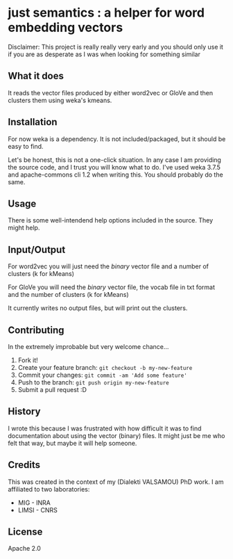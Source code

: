 # just semantics : a helper for word embedding vectors

Disclaimer: This project is really really very early and you should only use it
if you are as desperate as I was when looking for something similar

## What it does

It reads the vector files produced by either word2vec or GloVe and then
clusters them using weka's kmeans.


## Installation

For now weka is a dependency. It is not included/packaged, but it should be
easy to find. 

Let's be honest, this is not a one-click situation. In any case I am providing the source code,
and I trust you will know what to do. I've used weka 3.7.5 and apache-commons
cli 1.2 when writing this. You should probably do the same.


## Usage

There is some well-intendend help options included in the source. They might
help. 


## Input/Output

For word2vec you will just need the  *binary* vector file and a number of
clusters (k for kMeans)

For GloVe you will need the *binary* vector file, the vocab file in txt format
and the number of clusters (k for kMeans)

It currently writes no output files, but will print out the clusters. 


## Contributing

In the extremely improbable  but very welcome chance...

1. Fork it!
2. Create your feature branch: `git checkout -b my-new-feature`
3. Commit your changes: `git commit -am 'Add some feature'`
4. Push to the branch: `git push origin my-new-feature`
5. Submit a pull request :D

## History

I wrote this because I was frustrated with how difficult it was to find
documentation about using the vector (binary) files. It might just be me who
felt that way, but maybe it will help someone. 

## Credits

This was created in the context of my (Dialekti VALSAMOU) PhD work. I am affiliated to two
laboratories:
* MIG - INRA
* LIMSI - CNRS

## License

Apache 2.0
